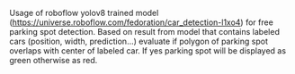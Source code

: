 Usage of roboflow yolov8 trained model (https://universe.roboflow.com/fedoration/car_detection-l1xo4) for free parking spot detection. Based on result from model that contains labeled cars (position, width, prediction...) evaluate if polygon of parking spot overlaps with center of labeled car. If yes parking spot will be displayed as green otherwise as red.
